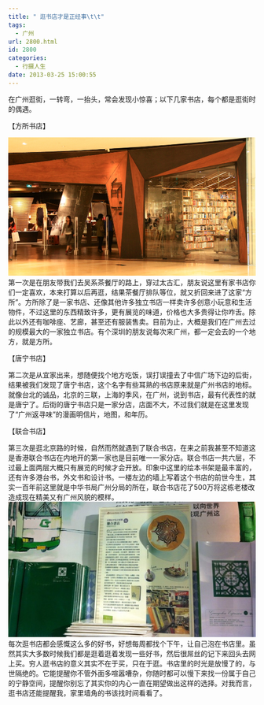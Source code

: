 ```yaml
---
title: " 逛书店才是正经事\t\t"
tags:
  - 广州
url: 2800.html
id: 2800
categories:
  - 行摄人生
date: 2013-03-25 15:00:55
---
```


在广州逛街，一转弯，一抬头，常会发现小惊喜；以下几家书店，每个都是逛街时的偶遇。

【方所书店】

![](../../images//2013/03/IMG_238.jpg "方所") 第一次是在朋友带我们去吴系茶餐厅的路上，穿过太古汇，朋友说这里有家书店你们一定喜欢，本来打算以后再逛，结果茶餐厅排队等位，就又折回来进了这家“方所”。方所除了是一家书店、还像其他许多独立书店一样卖许多创意小玩意和生活物件，不过这里的东西精致许多，更有展览的味道，价格也大多贵得让你咋舌。除此以外还有咖啡座、艺廊，甚至还有服装售卖。目前为止，大概是我们在广州去过的规模最大的一家独立书店。有个深圳的朋友说每次来广州，都一定会去的一个地方，就是方所。

【唐宁书店】

第二次是从宜家出来，想随便找个地方吃饭，误打误撞去了中信广场下边的后街，结果被我们发现了唐宁书店，这个名字有些耳熟的书店原来就是广州书店的地标。就像台北的诚品，北京的三联，上海的季风，在广州，说到书店，最有代表性的就是唐宁了。后街的唐宁书店只是一家分店，店面不大，不过我们就是在这里发现了“广州返寻味”的漫画明信片，地图，和年历。

【联合书店】

第三次是逛北京路的时候，自然而然就遇到了联合书店，在来之前我甚至不知道这是香港联合书店在内地开的第一家也是目前唯一一家分店。联合书店一共六层，不过最上面两层大概只有展览的时候才会开放。印象中这里的绘本书架是最丰富的，还有许多港台书，外文书和设计书。一楼左边的墙上写着这个书店的前世今生，其实一百年前这里就是中华书局广州分局的所在，联合书店花了500万将这栋老楼改造成现在精美又有广州风貌的模样。 ![](../../images//2013/03/IMG_1161-e1364268521293-600x327.jpg "联合书店") 每次逛书店都会感慨这么多的好书，好想每周都找个下午，让自己泡在书店里。虽然其实大多数时候我们都是逛着逛着发现一些好书，然后很屌丝的记下来回头去网上买。穷人逛书店的意义其实不在于买，只在于逛。书店里的时光是放慢了的，与世隔绝的。它能提醒你不管外面多喧嚣嘈杂，你随时都可以慢下来找一份属于自己的宁静空间，提醒你别忘了其实你的内心一直在期望做出这样的选择。对我而言，逛书店还能提醒我，家里墙角的书该找时间看看了。